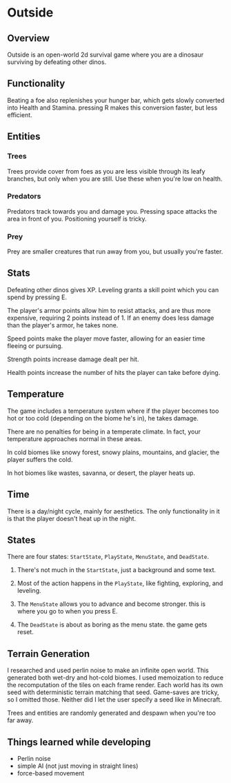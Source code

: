 # Outside
## Overview

 Outside is an open-world 2d survival game where you are a dinosaur surviving by defeating other dinos. 

## Functionality

Beating a foe also replenishes your hunger bar, which gets slowly converted into Health and Stamina. pressing R makes this conversion faster, but less efficient.

## Entities
### Trees

Trees provide cover from foes as you are less visible through its leafy branches, but only when you are still. Use these when you're low on health.

### Predators
Predators track towards you and damage you. Pressing space attacks the area in front of you. Positioning yourself is tricky.

### Prey
Prey are smaller creatures that run away from you, but usually you're faster.

## Stats
Defeating other dinos gives XP. Leveling grants a skill point which you can spend by pressing E.

The player's armor points allow him to resist attacks, and are thus more expensive, requiring 2 points instead of 1. If an enemy does less damage than the player's armor, he takes none.

Speed points make the player move faster, allowing for an easier time fleeing or pursuing.

Strength points increase damage dealt per hit.

Health points increase the number of hits the player can take before dying.

## Temperature
The game includes a temperature system where if the player becomes too hot or too cold (depending on the biome he's in), he takes damage. 

There are no penalties for being in a temperate climate. In fact, your temperature approaches normal in these areas.

In cold biomes like snowy forest, snowy plains, mountains, and glacier, the player suffers the cold. 

In hot biomes like wastes, savanna, or desert, the player heats up.



## Time

There is a day/night cycle, mainly for aesthetics. The only functionality in it is that the player doesn't heat up in the night.

## States

There are four states: `StartState`, `PlayState`, `MenuState`, and `DeadState`.

1. There's not much in the `StartState`, just a background and some text.

1. Most of the action happens in the `PlayState`, like fighting, exploring, and leveling.

1. The `MenuState` allows you to advance and become stronger. this is where you go to when you press E.

1. The `DeadState` is about as boring as the menu state. the game gets reset.

## Terrain Generation

I researched and used perlin noise to make an infinite open world. This generated both wet-dry and hot-cold biomes.
I used memoization to reduce the recomputation of the tiles on each frame render.
Each world has its own seed with deterministic terrain matching that seed. Game-saves are tricky, so I omitted those. Neither did I let the user specify a seed like in Minecraft.

Trees and entities are randomly generated and despawn when you're too far away.

## Things learned while developing
* Perlin noise
* simple AI (not just moving in straight lines)
* force-based movement